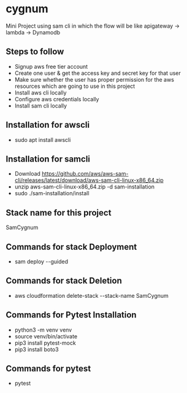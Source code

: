 # cygnum
Mini Project using sam cli in which the flow will be like apigateway -> lambda -> Dynamodb

## Steps to follow
* Signup aws free tier account
* Create one user & get the access key and secret key for that user
* Make sure whether the user has proper permission for the aws resources which are going to use in this project
* Install aws cli locally
* Configure aws credentials locally
* Install sam cli locally

## Installation for awscli
* sudo apt install awscli

## Installation for samcli
* Download https://github.com/aws/aws-sam-cli/releases/latest/download/aws-sam-cli-linux-x86_64.zip
* unzip aws-sam-cli-linux-x86_64.zip -d sam-installation
* sudo ./sam-installation/install

## Stack name for this project
SamCygnum

## Commands for stack Deployment
* sam deploy --guided

## Commands for stack Deletion
* aws cloudformation delete-stack --stack-name SamCygnum

## Commands for Pytest Installation
* python3 -m venv venv
* source venv/bin/activate
* pip3 install pytest-mock
* pip3 install boto3

## Commands for pytest
* pytest


